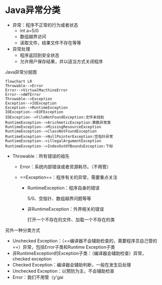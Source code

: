 # Java异常分类

- 异常：程序不正常的行为或者状态
  - int a=5/0
  - 数组越界访问
  - 读取文件，结果文件不存在等等
- 异常处理
  - 程序返回到安全状态
  - 允许用户保存结果，并以适当方式关闭程序

Java异常分层图

```mermaid
flowchart LR
Throwable-->Error
Error-->VirtualMacthineError
Error-->AWTError
Throwable-->Exception
Exception-->IOException
Exception-->RuntimeException
IOException-->EOFException
IOException-->FileNotFoundException:文件未找到
RuntimeException-->ArichmeticException:算数异常类
RuntimeException-->MissingResourceException
RuntimeException-->ClassNotFoundException
RuntimeException-->NullPointerException:空指针异常
RuntimeException-->illegalArgumentException
RuntimeException-->IndexOutOfBoundsException:下标
```

- Throwable：所有错误的祖先

  - Error：系统内部错误或者资源耗尽。（不用管）

  - ==Exception==：程序有关的异常，需要重点关注

    - RuntimeException：程序自身的错误

      5/0、空指针、数组越界问题等等

    - 非RuntimeException：外界相关的错误

      打开一个不存在的文件、加载一个不存在的类

另外一种分类方式

- Unchecked Exception：（==编译器不会辅助检查的，需要程序员自己管的==）异常，包括Error子类和Runtime Exception子类
- 非RuntimeException的Exception子类：（编译器会辅助检查）异常，checked exception
- Checked Exception：编译器会辅助判断，一般在发生后处理
- Unchecked Exception：以预防为主，不会辅助检查
- Error：我们不用管（y'gai

